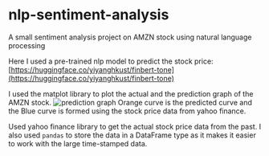 # nlp-sentiment-analysis
A small sentiment analysis project on AMZN stock using natural language processing

Here I used a pre-trained nlp model to predict the stock price: [https://huggingface.co/yiyanghkust/finbert-tone](https://huggingface.co/yiyanghkust/finbert-tone)

I used the matplot library to plot the actual and the prediction graph of the AMZN stock.
![prediction graph](https://github.com/[jay-esh]/[nlp-sentiment-analysis]/blob/[main]/Prediction.png?raw=true)
Orange curve is the predicted curve and the Blue curve is formed using the stock price data from yahoo finance. 

Used yahoo finance library to get the actual stock price data from the past.
I also used `pandas` to store the data in a DataFrame type as it makes it easier to work with the large time-stamped data.


